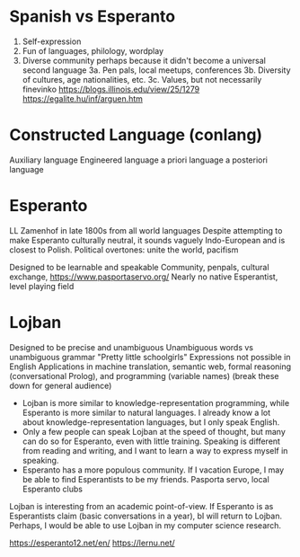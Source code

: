 # Spanish vs Esperanto

1. Self-expression
2. Fun of languages, philology, wordplay
3. Diverse community perhaps because it didn't become a universal second language
3a. Pen pals, local meetups, conferences
3b. Diversity of cultures, age nationalities, etc.
3c. Values, but not necessarily finevinko
https://blogs.illinois.edu/view/25/1279
https://egalite.hu/inf/arguen.htm

# Constructed Language (conlang)

Auxiliary language
Engineered language
a priori language
a posteriori language

# Esperanto

LL Zamenhof in late 1800s from all world languages
Despite attempting to make Esperanto culturally neutral, it sounds vaguely Indo-European and is closest to Polish.
Political overtones: unite the world, pacifism

Designed to be learnable and speakable
Community, penpals, cultural exchange, https://www.pasportaservo.org/
Nearly no native Esperantist, level playing field

# Lojban

Designed to be precise and unambiguous
Unambiguous words vs unambiguous grammar
"Pretty little schoolgirls"
Expressions not possible in English
Applications in machine translation, semantic web, formal reasoning (conversational Prolog), and programming (variable names)
(break these down for general audience)

- Lojban is more similar to knowledge-representation programming, while Esperanto is more similar to natural languages. I already know a lot about knowledge-representation languages, but I only speak English.
- Only a few people can speak Lojban at the speed of thought, but many can do so for Esperanto, even with little training. Speaking is different from reading and writing, and I want to learn a way to express myself in speaking.
- Esperanto has a more populous community. If I vacation Europe, I may be able to find Esperantists to be my friends. Pasporta servo, local Esperanto clubs

Lojban is interesting from an academic point-of-view. If Esperanto is as Esperantists claim (basic conversations in a year), bI will return to Lojban.
Perhaps, I would be able to use Lojban in my computer science research.

https://esperanto12.net/en/
https://lernu.net/
